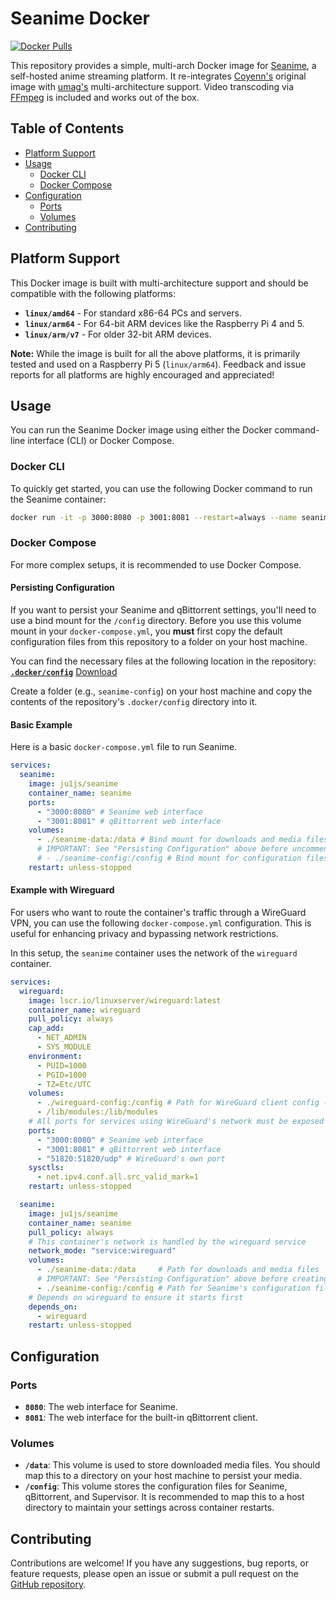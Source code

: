 # Seanime Docker

[![Docker Pulls](https://img.shields.io/docker/pulls/ju1js/seanime.svg)](https://hub.docker.com/r/ju1js/seanime)

This repository provides a simple, multi-arch Docker image for [Seanime](https://seanime.rahim.app/), a self-hosted anime streaming platform. It re-integrates [Coyenn's](https://github.com/Coyenn/seanime-docker) original image with [umag's](https://github.com/umag/seanime-docker) multi-architecture support. Video transcoding via [FFmpeg](https://ffmpeg.org/) is included and works out of the box.

## Table of Contents

*   [Platform Support](#platform-support)
*   [Usage](#usage)
    *   [Docker CLI](#docker-cli)
    *   [Docker Compose](#docker-compose)
*   [Configuration](#configuration)
    *   [Ports](#ports)
    *   [Volumes](#volumes)
*   [Contributing](#contributing)

## Platform Support

This Docker image is built with multi-architecture support and should be compatible with the following platforms:

*   **`linux/amd64`** - For standard x86-64 PCs and servers.
*   **`linux/arm64`** - For 64-bit ARM devices like the Raspberry Pi 4 and 5.
*   **`linux/arm/v7`** - For older 32-bit ARM devices.

**Note:** While the image is built for all the above platforms, it is primarily tested and used on a Raspberry Pi 5 (`linux/arm64`). Feedback and issue reports for all platforms are highly encouraged and appreciated!

## Usage

You can run the Seanime Docker image using either the Docker command-line interface (CLI) or Docker Compose.

### Docker CLI

To quickly get started, you can use the following Docker command to run the Seanime container:

```bash
docker run -it -p 3000:8080 -p 3001:8081 --restart=always --name seanime ju1js/seanime
```

### Docker Compose

For more complex setups, it is recommended to use Docker Compose.

#### Persisting Configuration

If you want to persist your Seanime and qBittorrent settings, you'll need to use a bind mount for the `/config` directory. Before you use this volume mount in your `docker-compose.yml`, you **must** first copy the default configuration files from this repository to a folder on your host machine.

You can find the necessary files at the following location in the repository:
[**`.docker/config`**](https://github.com/Ju1-js/seanime-docker/tree/main/.docker/config) [Download](https://download-directory.github.io/?url=https%3A%2F%2Fgithub.com%2FJu1-js%2Fseanime-docker%2Ftree%2Fmain%2F.docker%2Fconfig)

Create a folder (e.g., `seanime-config`) on your host machine and copy the contents of the repository's `.docker/config` directory into it.

#### Basic Example

Here is a basic `docker-compose.yml` file to run Seanime.

```yaml
services:
  seanime:
    image: ju1js/seanime
    container_name: seanime
    ports:
      - "3000:8080" # Seanime web interface
      - "3001:8081" # qBittorrent web interface
    volumes:
      - ./seanime-data:/data # Bind mount for downloads and media files
      # IMPORTANT: See "Persisting Configuration" above before uncommenting the next line.
      # - ./seanime-config:/config # Bind mount for configuration files
    restart: unless-stopped
```

#### Example with Wireguard

For users who want to route the container's traffic through a WireGuard VPN, you can use the following `docker-compose.yml` configuration. This is useful for enhancing privacy and bypassing network restrictions.

In this setup, the `seanime` container uses the network of the `wireguard` container.

```yaml
services:
  wireguard:
    image: lscr.io/linuxserver/wireguard:latest
    container_name: wireguard
    pull_policy: always
    cap_add:
      - NET_ADMIN
      - SYS_MODULE
    environment:
      - PUID=1000
      - PGID=1000
      - TZ=Etc/UTC
    volumes:
      - ./wireguard-config:/config # Path for WireGuard client config (e.g., wg0.conf)
      - /lib/modules:/lib/modules
    # All ports for services using WireGuard's network must be exposed here
    ports:
      - "3000:8080" # Seanime web interface
      - "3001:8081" # qBittorrent web interface
      - "51820:51820/udp" # WireGuard's own port
    sysctls:
      - net.ipv4.conf.all.src_valid_mark=1
    restart: unless-stopped

  seanime:
    image: ju1js/seanime
    container_name: seanime
    pull_policy: always
    # This container's network is handled by the wireguard service
    network_mode: "service:wireguard"
    volumes:
      - ./seanime-data:/data     # Path for downloads and media files
      # IMPORTANT: See "Persisting Configuration" above before creating this volume.
      - ./seanime-config:/config # Path for Seanime's configuration files
    # Depends on wireguard to ensure it starts first
    depends_on:
      - wireguard
    restart: unless-stopped
```

## Configuration

### Ports

*   **`8080`**: The web interface for Seanime.
*   **`8081`**: The web interface for the built-in qBittorrent client.

### Volumes

*   **`/data`**: This volume is used to store downloaded media files. You should map this to a directory on your host machine to persist your media.
*   **`/config`**: This volume stores the configuration files for Seanime, qBittorrent, and Supervisor. It is recommended to map this to a host directory to maintain your settings across container restarts.

## Contributing

Contributions are welcome! If you have any suggestions, bug reports, or feature requests, please open an issue or submit a pull request on the [GitHub repository](https://github.com/ju1js/seanime-docker).
